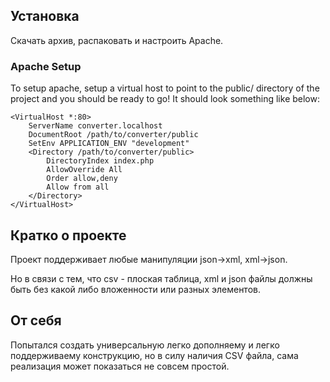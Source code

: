 Установка
------------

Скачать архив, распаковать и настроить Apache.

### Apache Setup

To setup apache, setup a virtual host to point to the public/ directory of the
project and you should be ready to go! It should look something like below:

    <VirtualHost *:80>
        ServerName converter.localhost
        DocumentRoot /path/to/converter/public
        SetEnv APPLICATION_ENV "development"
        <Directory /path/to/converter/public>
            DirectoryIndex index.php
            AllowOverride All
            Order allow,deny
            Allow from all
        </Directory>
    </VirtualHost>


Кратко о проекте
-----------------
Проект поддерживает любые манипуляции json->xml, xml->json.

Но в связи с тем,
что csv - плоская таблица, xml и json файлы должны быть без какой либо вложенности или разных элементов.

От себя
----------------
Попытался создать универсальную легко дополняему и легко поддерживаему конструкцию, но в силу наличия CSV файла,
сама реализация может показаться не совсем простой.


